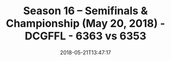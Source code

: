 ---
title: Season 16 – Semifinals & Championship (May 20, 2018) - DCGFFL - 6363 vs 6353
teams_score:
- team: 6363
  score:
- team: 6353
  score: 20
mvp: Bryan S. (Raspberry), Andy A. (Navy)
game-ball: Peter P. (Raspberry), Jeff M. (Navy)
sportsperson: JC (Raspberry), Chord B. (Navy)
season: 16
week:
date: '2018-05-21T13:47:17'
pageid: season-16-semifinals-championship-may-20-2018-6363-vs-6353
---